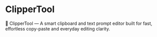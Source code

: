# ClipperTool
📝 ClipperTool — A smart clipboard and text prompt editor built for fast, effortless copy-paste and everyday editing clarity.
